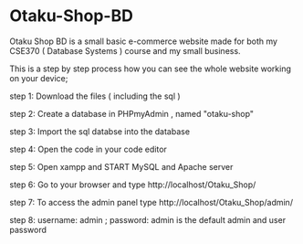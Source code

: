 # Otaku-Shop-BD
Otaku Shop BD is a small basic e-commerce website made for both my CSE370 ( Database Systems ) course and my small business. 

This is a step by step process how you can see the whole website working on your device;

step 1: Download the files ( including the sql )

step 2: Create a database in PHPmyAdmin , named "otaku-shop"

step 3: Import the sql databse into the database 

step 4: Open the code in your code editor 

step 5: Open xampp and START MySQL and Apache server 

step 6: Go to your browser and type http://localhost/Otaku_Shop/ 

step 7: To access the admin panel type http://localhost/Otaku_Shop/admin/

step 8: username: admin  ;   password: admin is the default admin and user password

